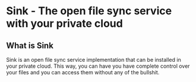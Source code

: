 # Sink - The open file sync service with your private cloud #

## What is Sink

Sink is an open file sync service implementation that can be installed in your private cloud.
This way, you can have you have complete control over your files and you can access them
without any of the bullshit.
